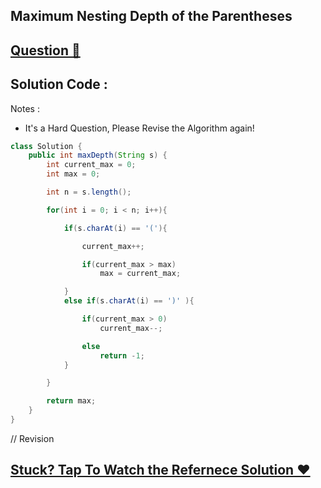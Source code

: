 ## Maximum Nesting Depth of the Parentheses
## [Question 🦋](https://leetcode.com/problems/maximum-nesting-depth-of-the-parentheses/)

## Solution Code :
Notes :
- It's a Hard Question, Please Revise the Algorithm again!
```java
class Solution {
    public int maxDepth(String s) {
        int current_max = 0;
        int max = 0;

        int n = s.length();

        for(int i = 0; i < n; i++){

            if(s.charAt(i) == '('){

                current_max++;

                if(current_max > max)
                    max = current_max;

            }
            else if(s.charAt(i) == ')' ){

                if(current_max > 0)
                    current_max--;

                else
                    return -1;
            }

        }

        return max;
    }
}
```
// Revision

## [Stuck? Tap To Watch the Refernece Solution ❤](https://www.youtube.com/watch?v=IOQi3aJFIaM)
